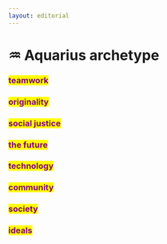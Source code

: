 ```yaml
---
layout: editorial
---
```


# ♒️ Aquarius archetype

### <mark style="color:purple;">teamwork</mark>

### <mark style="color:purple;">originality</mark>

### <mark style="color:purple;">social justice</mark>

### <mark style="color:purple;">the future</mark>

### <mark style="color:purple;">technology</mark>

### <mark style="color:purple;">community</mark>

### <mark style="color:purple;">society</mark>

### <mark style="color:purple;">ideals</mark>

